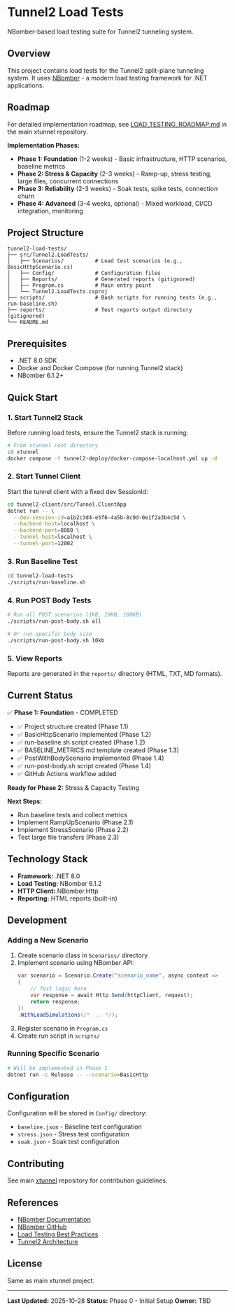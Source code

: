 # Tunnel2 Load Tests

NBomber-based load testing suite for Tunnel2 tunneling system.

## Overview

This project contains load tests for the Tunnel2 split-plane tunneling system. It uses [NBomber](https://nbomber.com/) - a modern load testing framework for .NET applications.

## Roadmap

For detailed implementation roadmap, see [LOAD_TESTING_ROADMAP.md](https://github.com/your-org/xtunnel/blob/main/tunnel2-integration-tests/LOAD_TESTING_ROADMAP.md) in the main xtunnel repository.

**Implementation Phases:**
- **Phase 1: Foundation** (1-2 weeks) - Basic infrastructure, HTTP scenarios, baseline metrics
- **Phase 2: Stress & Capacity** (2-3 weeks) - Ramp-up, stress testing, large files, concurrent connections
- **Phase 3: Reliability** (2-3 weeks) - Soak tests, spike tests, connection churn
- **Phase 4: Advanced** (3-4 weeks, optional) - Mixed workload, CI/CD integration, monitoring

## Project Structure

```
tunnel2-load-tests/
├── src/Tunnel2.LoadTests/
│   ├── Scenarios/          # Load test scenarios (e.g., BasicHttpScenario.cs)
│   ├── Config/             # Configuration files
│   ├── Reports/            # Generated reports (gitignored)
│   ├── Program.cs          # Main entry point
│   └── Tunnel2.LoadTests.csproj
├── scripts/                # Bash scripts for running tests (e.g., run-baseline.sh)
├── reports/                # Test reports output directory (gitignored)
└── README.md
```

## Prerequisites

- .NET 8.0 SDK
- Docker and Docker Compose (for running Tunnel2 stack)
- NBomber 6.1.2+

## Quick Start

### 1. Start Tunnel2 Stack

Before running load tests, ensure the Tunnel2 stack is running:

```bash
# From xtunnel root directory
cd xtunnel
docker compose -f tunnel2-deploy/docker-compose-localhost.yml up -d
```

### 2. Start Tunnel Client

Start the tunnel client with a fixed dev SessionId:

```bash
cd tunnel2-client/src/Tunnel.ClientApp
dotnet run -- \
  --dev-session-id=a1b2c3d4-e5f6-4a5b-8c9d-0e1f2a3b4c5d \
  --backend-host=localhost \
  --backend-port=8080 \
  --tunnel-host=localhost \
  --tunnel-port=12002
```

### 3. Run Baseline Test

```bash
cd tunnel2-load-tests
./scripts/run-baseline.sh
```

### 4. Run POST Body Tests

```bash
# Run all POST scenarios (1KB, 10KB, 100KB)
./scripts/run-post-body.sh all

# Or run specific body size
./scripts/run-post-body.sh 10kb
```

### 5. View Reports

Reports are generated in the `reports/` directory (HTML, TXT, MD formats).

## Current Status

✅ **Phase 1: Foundation** - COMPLETED
- ✅ Project structure created (Phase 1.1)
- ✅ BasicHttpScenario implemented (Phase 1.2)
- ✅ run-baseline.sh script created (Phase 1.2)
- ✅ BASELINE_METRICS.md template created (Phase 1.3)
- ✅ PostWithBodyScenario implemented (Phase 1.4)
- ✅ run-post-body.sh script created (Phase 1.4)
- ✅ GitHub Actions workflow added

**Ready for Phase 2:** Stress & Capacity Testing

**Next Steps:**
- Run baseline tests and collect metrics
- Implement RampUpScenario (Phase 2.1)
- Implement StressScenario (Phase 2.2)
- Test large file transfers (Phase 2.3)

## Technology Stack

- **Framework:** .NET 8.0
- **Load Testing:** NBomber 6.1.2
- **HTTP Client:** NBomber.Http
- **Reporting:** HTML reports (built-in)

## Development

### Adding a New Scenario

1. Create scenario class in `Scenarios/` directory
2. Implement scenario using NBomber API:
   ```csharp
   var scenario = Scenario.Create("scenario_name", async context =>
   {
       // Test logic here
       var response = await Http.Send(httpClient, request);
       return response;
   })
   .WithLoadSimulations(/* ... */);
   ```
3. Register scenario in `Program.cs`
4. Create run script in `scripts/`

### Running Specific Scenario

```bash
# Will be implemented in Phase 1
dotnet run -c Release -- --scenario=BasicHttp
```

## Configuration

Configuration will be stored in `Config/` directory:
- `baseline.json` - Baseline test configuration
- `stress.json` - Stress test configuration
- `soak.json` - Soak test configuration

## Contributing

See main [xtunnel](https://github.com/your-org/xtunnel) repository for contribution guidelines.

## References

- [NBomber Documentation](https://nbomber.com/docs)
- [NBomber GitHub](https://github.com/PragmaticFlow/NBomber)
- [Load Testing Best Practices](https://docs.microsoft.com/en-us/azure/architecture/best-practices/load-testing)
- [Tunnel2 Architecture](https://github.com/your-org/xtunnel)

## License

Same as main xtunnel project.

---

**Last Updated:** 2025-10-28
**Status:** Phase 0 - Initial Setup
**Owner:** TBD
